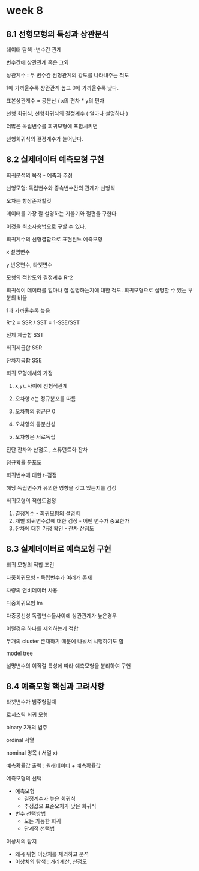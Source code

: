 # week 8



## 8.1 선형모형의 특성과 상관분석



데이터 탐색 -변수간 관계

변수간에 상관관계 혹은 그외



상관계수 : 두 변수간 선형관계의 강도를 나타내주는 척도

1에 가까울수록 상관관계 높고 0에 가까울수록 낮다.



표본상관계수 = 공분산 / x의 편차 * y의 편차



선형 회귀식, 선형회귀식의 결정계수 ( 얼마나 설명하나 )

더많은 독립변수를 회귀모형에 포함시키면 

선형회귀식의 결정계수가 늘어난다.





## 8.2 실제데이터 예측모형 구현



회귀분석의 목적  - 예측과 추정

선형모형: 독립변수와 종속변수간의 관계가 선형식

오차는 항상존재할것



데이터를 가장 잘 설명하는 기울기와 절편을 구한다.

이것을 최소자승법으로 구할 수 있다.



회귀계수의 선형결합으로 표현된느 예측모형

x 설명변수

y 반응변수, 타겟변수

모형의 적합도와 결정계수 R^2

회귀식이 데이터를 얼마나 잘 설명하는지에 대한 척도. 회귀모형으로 설명할 수 있는 부분의 비율

1과 가까울수록 높음



R^2 = SSR / SST = 1-SSE/SST



전체 제곱합 SST

회귀제곱합 SSR

잔차제곱합 SSE





회귀 모형에서의 가정

1. x,yㄴ사이에 선형적관계

2. 오차항 e는 정규분포를 따름

3. 오차항의 평균은 0 

4. 오차항의 등분산성

5. 오차항은 서로독립



진단 잔차와 산점도 , 스튜던트화 잔차



정규확률 분포도



회귀변수에 대한 t-검정

해당 독립변수가 유의한 영향을 갖고 있는지를 검정



회귀모형의 적합도검정

1. 결정계수 - 회귀모형의 설명력
2. 개별 회귀변수값에 대한 검정 - 어떤 변수가 중요한가
3. 잔차에 대한 가정 확인 - 잔차 산점도





## 8.3 실제데이터로 예측모형 구현



회귀 모형의 적합 조건





다중회귀모형 - 독립변수가 여러개 존재



차량의 연비데이터 사용



다중회귀모형 lm



다중공선성 독립변수들사이에 상관관계가 높은경우

이럴경우 하나를 제외하는게 적합 

두개의 cluster 존재하기 때문에 나눠서 시행하기도 함



model tree 

설명변수의 이직절 특성에 따라 예측모형을 분리하여 구현





## 8.4 예측모형 핵심과 고려사항



타겟변수가 범주형일때 

로지스틱 회귀 모형



binary 2개의 범주

ordinal 서열 

nominal 명목 ( 서열 x)



예측확률값 출력 : 원래데이터 + 예측확률값



예측모형의 선택

* 예측모형
  * 결정계수가 높은 회귀식
  * 추정값으 표준오차가 낮은 회귀식
* 변수 선택방법
  * 모든 가능한 회귀
  * 단계적 선택법



이상치의 탐지

* 왜곡 위험 이상치를 제외하고 분석
* 이상치의 탐색 : 거리계산, 산점도









